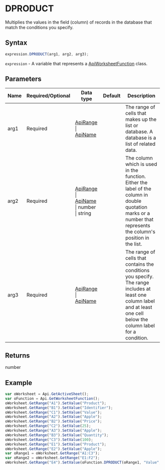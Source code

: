 # DPRODUCT

Multiplies the values in the field (column) of records in the database that match the conditions you specify.

## Syntax

```javascript
expression.DPRODUCT(arg1, arg2, arg3);
```

`expression` - A variable that represents a [ApiWorksheetFunction](../ApiWorksheetFunction.md) class.

## Parameters

| **Name** | **Required/Optional** | **Data type** | **Default** | **Description** |
| ------------- | ------------- | ------------- | ------------- | ------------- |
| arg1 | Required | [ApiRange](../../ApiRange/ApiRange.md) \| [ApiName](../../ApiName/ApiName.md) |  | The range of cells that makes up the list or database. A database is a list of related data. |
| arg2 | Required | [ApiRange](../../ApiRange/ApiRange.md) \| [ApiName](../../ApiName/ApiName.md) \| number \| string |  | The column which is used in the function. Either the label of the column in double quotation marks or a number that represents the column's position in the list. |
| arg3 | Required | [ApiRange](../../ApiRange/ApiRange.md) \| [ApiName](../../ApiName/ApiName.md) |  | The range of cells that contains the conditions you specify. The range includes at least one column label and at least one cell below the column label for a condition. |

## Returns

number

## Example



```javascript
var oWorksheet = Api.GetActiveSheet();
var oFunction = Api.GetWorksheetFunction();
oWorksheet.GetRange("A1").SetValue("Product");
oWorksheet.GetRange("B1").SetValue("Identifier");
oWorksheet.GetRange("C1").SetValue("Value");
oWorksheet.GetRange("A2").SetValue("Apple");
oWorksheet.GetRange("B2").SetValue("Price");
oWorksheet.GetRange("C2").SetValue(25);
oWorksheet.GetRange("A3").SetValue("Apple");
oWorksheet.GetRange("B3").SetValue("Quantity");
oWorksheet.GetRange("C3").SetValue(100);
oWorksheet.GetRange("E1").SetValue("Product");
oWorksheet.GetRange("E2").SetValue("Apple");
var oRange1 = oWorksheet.GetRange("A1:C3");
var oRange2 = oWorksheet.GetRange("E1:F2");
oWorksheet.GetRange("E4").SetValue(oFunction.DPRODUCT(oRange1, "Value", oRange2));
```
